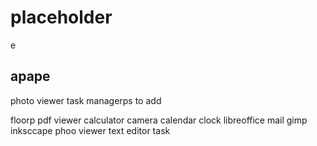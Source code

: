 # placeholder
e

## apape
photo viewer
task managerps to add

floorp
pdf viewer
calculator camera calendar clock
libreoffice
mail
gimp
inksccape
phoo viewer
text editor
task
